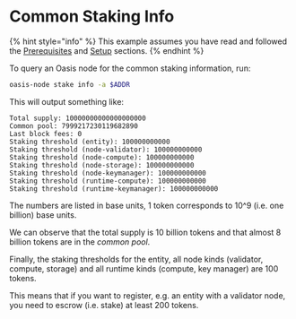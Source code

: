 # Common Staking Info

{% hint style="info" %}
This example assumes you have read and followed the [Prerequisites](prerequisites.md) and [Setup](setup.md) sections.
{% endhint %}

To query an Oasis node for the common staking information, run:

```bash
oasis-node stake info -a $ADDR
```

This will output something like:

```text
Total supply: 10000000000000000000
Common pool: 7999217230119682890
Last block fees: 0
Staking threshold (entity): 100000000000
Staking threshold (node-validator): 100000000000
Staking threshold (node-compute): 100000000000
Staking threshold (node-storage): 100000000000
Staking threshold (node-keymanager): 100000000000
Staking threshold (runtime-compute): 100000000000
Staking threshold (runtime-keymanager): 100000000000
```

The numbers are listed in base units, 1 token corresponds to 10^9 \(i.e. one billion\) base units.

We can observe that the total supply is 10 billion tokens and that almost 8 billion tokens are in the _common pool_.

Finally, the staking thresholds for the entity, all node kinds \(validator, compute, storage\) and all runtime kinds \(compute, key manager\) are 100 tokens.

This means that if you want to register, e.g. an entity with a validator node, you need to escrow \(i.e. stake\) at least 200 tokens.

